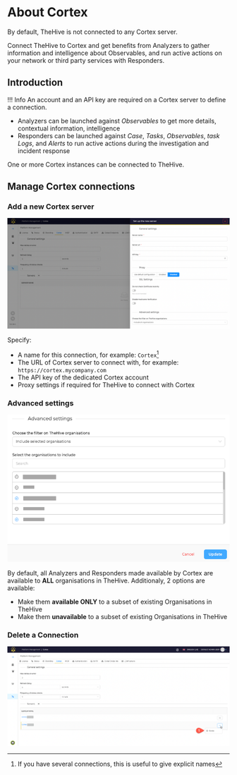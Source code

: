 # About Cortex

By default, TheHive is not connected to any Cortex server.

Connect TheHive to Cortex and get benefits from Analyzers to gather information and intelligence about Observables, and run active actions on your network or third party services with Responders.


## Introduction
!!! Info
    An account and an API key are required on a Cortex server to define a connection.

*  Analyzers can be launched against *Observables* to get more details, contextual information, intelligence
* Responders can be launched against *Case*, *Tasks*, *Observables*, *task Logs*, and *Alerts* to run active actions during the investigation and incident response

One or more Cortex instances can be connected to TheHive.


## Manage Cortex connections

### Add a new Cortex server

![](./images/platform-management-cortex-1.png)

Specify:

* A name for this connection, for example: `Cortex`[^1]
* The URL of Cortex server to connect with, for example: ` https://cortex.mycompany.com` 
* The API key of the dedicated Cortex account
* Proxy settings if required for TheHive to connect with Cortex


### Advanced settings

![](./images/platform-management-cortex-2.png)

By default, all Analyzers and Responders made available by Cortex are available to **ALL** organisations in TheHive.
Additionaly, 2 options are available:

* Make them **available ONLY** to a subset of existing Organisations in TheHive
* Make them **unavailable** to a subset of existing Organisations in TheHive


### Delete a Connection

![](./images/platform-management-cortex-3.png)

[^1]:
    If you have several connections, this is useful to give explicit names